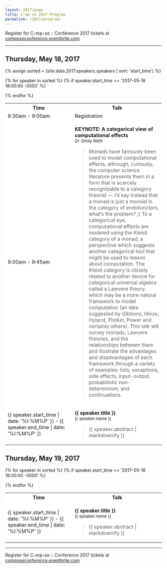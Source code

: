 ```yaml
---
layout: 2017/page
title: C◦mp◦se 2017 Program
permalink: /2017/program/
---
```


Register for C◦mp◦se :: Conference 2017 tickets at [composeconference.eventbrite.com](http://composeconference.eventbrite.com)

---

<!-- Thursday's schedule -->
## Thursday, May 18, 2017

<table class="table table-bordered" style="background: #fff">
    <tr class="active"><th width="200">Time</th><th>Talk</th></tr>
    <tr>
    <tr><td>8:30am - 9:00am</td><td>Registration</td></tr>
    <td>9:00am - 9:45am</td>
    <td>
        <p class="lead">
          <b>KEYNOTE: A categorical view of computational effects</b> <br/>
            <small>
             Dr. Emily Riehl
            </small>
        </p>
        <blockquote class="abstract">
Monads have famously been used to model computational effects, although, curiously, the computer science literature presents them in a form that is scarcely recognizable to a category theorist — I’d say instead that a monad is just a monoid in the category of endofunctors, what’s the problem? ;) To a categorical eye, computational effects are modeled using the Kleisli category of a monad, a perspective which suggests another categorical tool that might be used to reason about computation. The Kleisli category is closely related to another device for categorical universal algebra called a Lawvere theory, which may be a more natural framework to model computation (an idea suggested by Gibbons, Hinze, Hyland, Plotkin, Power and certainly others). This talk will survey monads, Lawvere theories, and the relationships between them and illustrate the advantages and disadvantages of each framework through a variety of examples: lists, exceptions, side effects, input-output, probabilistic non-determinism, and continuations.
</blockquote>
</td></tr>

{% assign sorted = (site.data.2017.speakers.speakers | sort: 'start_time') %}

{% for speaker in sorted %}
  {% if speaker.start_time <= '2017-05-18 18:00:00 -0500' %}
    <tr id="{{speaker.name}}">
      <td>{{ speaker.start_time | date: '%I:%M%P' }} - {{ speaker.end_time | date: '%I:%M%P' }}</td>
      <td>
        <p class="lead">
          <b>{{ speaker.title }}</b> <br/>
            <small>
                {{ speaker.name }}
            </small>
        </p>
        <blockquote class="abstract">
            {{ speaker.abstract | markdownify }}
        </blockquote>
      </td>
    </tr>
{% endfor %}
</table>


<!-- Friday's schedule -->
## Thursday, May 19, 2017

<table class="table table-bordered" style="background: #fff">
    <tr class="active"><th width="200">Time</th><th>Talk</th></tr>


{% for speaker in sorted %}
  {% if speaker.start_time >= '2017-05-18 18:00:00 -0500' %}
    <tr id="{{speaker.name}}">
      <td>{{ speaker.start_time | date: '%I:%M%P' }} - {{ speaker.end_time | date: '%I:%M%P' }}</td>
      <td>
        <p class="lead">
          <b>{{ speaker.title }}</b> <br/>
            <small>
                {{ speaker.name }}
            </small>
        </p>
        <blockquote class="abstract">
            {{ speaker.abstract | markdownify }}
        </blockquote>
      </td>
    </tr>
{% endfor %}
</table>



---

Register for C◦mp◦se :: Conference 2017 tickets at [composeconference.eventbrite.com](http://composeconference.eventbrite.com)
